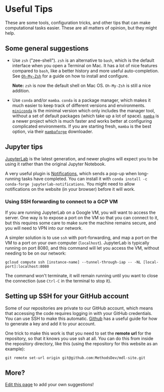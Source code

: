 # Useful Tips

These are some tools, configuration tricks, and other tips that can make computational tasks easier. These are all matters of opinion, but they might help.

## Some general suggestions

 * Use `zsh` ("zee-shell"). `zsh` is an alternative to `bash`, which is the default interface when you open a Terminal on Mac. It has a lot of nice features compared to `bash`, like a better history and more useful auto-completion. See [`Oh-My-Zsh`](https://ohmyz.sh/) for a guide on how to install and configure.

    **Note:** `zsh` is now the default shell on Mac OS. `Oh-My-Zsh` is still a nice addition.

 * Use `conda` and/or `mamba`. `conda` is a package manager, which makes it much easier to keep track of different versions and environments. [`miniconda`](https://docs.conda.io/en/latest/miniconda.html) is the minimal version which only includes the manager tool, without a set of default packages (which take up a lot of space). [`mamba`](https://mamba.readthedocs.io/en/latest/installation.html#installation) is a newer project which is much faster and works better at configuring complicated environments. If you are starting fresh, `mamba` is the best option, via their [`mambaforge`](https://github.com/conda-forge/miniforge#mambaforge) downloader.

## Jupyter tips

[JupyterLab](https://jupyter.org/install) is the latest generation, and newer plugins will expect you to be using it rather than the original Jupyter Notebook.

A very useful plugin is [Notifications](https://github.com/mwakaba2/jupyterlab-notifications), which sends a pop-up when long-running tasks have completed. You can install it with `conda install -c conda-forge jupyterlab-notifications`. You might need to allow notifications on the website (in your browser) before it will work.

### Using SSH forwarding to connect to a GCP VM

If you are running JupyterLab on a Google VM, you will want to access the server. One way is to expose a port on the VM so that you can connect to it, but this requires some care to make sure the machine remains secure, and you will need to VPN into our network.

A simpler solution is to use `ssh` with port-forwarding, and map a port on the VM to a port on your own computer (`localhost`). JupyterLab is typically running on port 8080, and this command will let you access the VM, without needing to be on our network:

```
gcloud compute ssh [instance-name] --tunnel-through-iap -- -NL [local-port]:localhost:8080
```

The command won't terminate, it will remain running until you want to close the connection (use `Ctrl-C` in the terminal to stop it).

## Setting up SSH for your GitHub account

Some of our repositories are private to our GitHub account, which means that accessing the code requires logging in with your GitHub credentials. You can use SSH to make this automatic. [Github](https://docs.github.com/en/authentication/connecting-to-github-with-ssh/generating-a-new-ssh-key-and-adding-it-to-the-ssh-agent) has a useful guide for how to generate a key and add it to your account.

One trick to make this work is that you need to set the **remote url** for the repository, so that it knows you use ssh at all. You can do this from inside the repository directory, like this (using the repository for this website as an example):

```
git remote set-url origin git@github.com:MethodsDev/mdl-site.git
```

## More?

[Edit this page](https://github.com/MethodsDev/mdl-site/edit/main/src/tips-and-tricks.md) to add your own suggestions!
